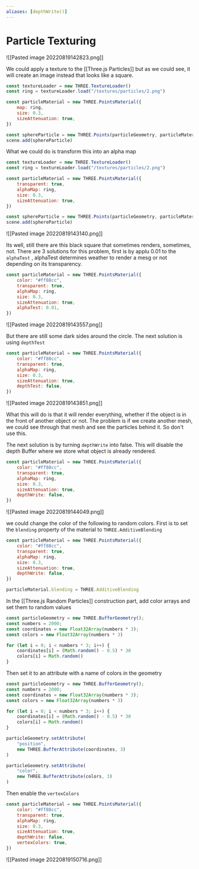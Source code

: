 ```yaml
---
aliases: [depthWrite()]
---
```

# Particle Texturing
![[Pasted image 20220819142823.png]]

We could apply a texture to the [[Three.js Particles]] but as we could see, it will create an image instead that looks like a square. 
```js
const textureLoader = new THREE.TextureLoader()
const ring = textureLoader.load("/textures/particles/2.png")

const particleMaterial = new THREE.PointsMaterial({
    map: ring,
    size: 0.3,
    sizeAttenuation: true,
})

const sphereParticle = new THREE.Points(particleGeometry, particleMaterial)
scene.add(sphereParticle)
```

What we could do is transform this into an alpha map
```js
const textureLoader = new THREE.TextureLoader()
const ring = textureLoader.load("/textures/particles/2.png")

const particleMaterial = new THREE.PointsMaterial({
	transparent: true,
    alphaMap: ring,
    size: 0.3,
    sizeAttenuation: true,
})

const sphereParticle = new THREE.Points(particleGeometry, particleMaterial)
scene.add(sphereParticle)
```

![[Pasted image 20220819143140.png]]

Its well, still there are this black square that sometimes renders, sometimes, not. 
There are 3 solutions for this problem, first is by applu 0.01 to the `alphaTest` , alphaTest determines weather to render a mesg or not depending on its transparency.
```js
const particleMaterial = new THREE.PointsMaterial({
	color: "#ff88cc",
	transparent: true,
    alphaMap: ring,
    size: 0.3,
    sizeAttenuation: true,
    alphaTest: 0.01,
})
```

![[Pasted image 20220819143557.png]]


But there are still some dark sides around the circle. The next solution is using `depthTest`
```js
const particleMaterial = new THREE.PointsMaterial({
	color: "#ff88cc",
	transparent: true,
    alphaMap: ring,
    size: 0.3,
    sizeAttenuation: true,
    depthTest: false,
})
```

![[Pasted image 20220819143851.png]]

What this will do is that it will render everything, whether if the object is in the front of another object or not. The problem is if we create another mesh, we could see through that mesh and see the particles behind it. So don't use this.

The next solution is by turning `depthWrite` into false. This will disable the depth Buffer where we store what object is already rendered. 
```js
const particleMaterial = new THREE.PointsMaterial({
	color: "#ff88cc",
	transparent: true,
    alphaMap: ring,
    size: 0.3,
    sizeAttenuation: true,
    depthWrite: false,
})
```

![[Pasted image 20220819144049.png]]

we could change the color of the following to random colors. First is to set the `blending` property of the material to `THREE.AdditiveBlending`
```js
const particleMaterial = new THREE.PointsMaterial({
	color: "#ff88cc",
	transparent: true,
    alphaMap: ring,
    size: 0.3,
    sizeAttenuation: true,
    depthWrite: false,
})

particleMaterial.blending = THREE.AdditiveBlending
```

In the [[Three.js Random Particles]] construction part, add color arrays and set them to random values
```js
const particleGeometry = new THREE.BufferGeometry();
const numbers = 2000;
const coordinates = new Float32Array(numbers * 3);
const colors = new Float32Array(numbers * 3)

for (let i = 0; i < numbers * 3; i++) {
    coordinates[i] = (Math.random() - 0.5) * 30
    colors[i] = Math.random()
}
```

Then set it to an attribute with a name of colors in the geometry
```js
const particleGeometry = new THREE.BufferGeometry();
const numbers = 2000;
const coordinates = new Float32Array(numbers * 3);
const colors = new Float32Array(numbers * 3)

for (let i = 0; i < numbers * 3; i++) {
    coordinates[i] = (Math.random() - 0.5) * 30
    colors[i] = Math.random()
}

particleGeometry.setAttribute(
    "position",
    new THREE.BufferAttribute(coordinates, 3)
)

particleGeometry.setAttribute(
    "color",
    new THREE.BufferAttribute(colors, 3)
)
```

Then enable the `vertexColors`
```js
const particleMaterial = new THREE.PointsMaterial({
	color: "#ff88cc",
	transparent: true,
    alphaMap: ring,
    size: 0.3,
    sizeAttenuation: true,
    depthWrite: false,
    vertexColors: true,
})
```

![[Pasted image 20220819150716.png]]

